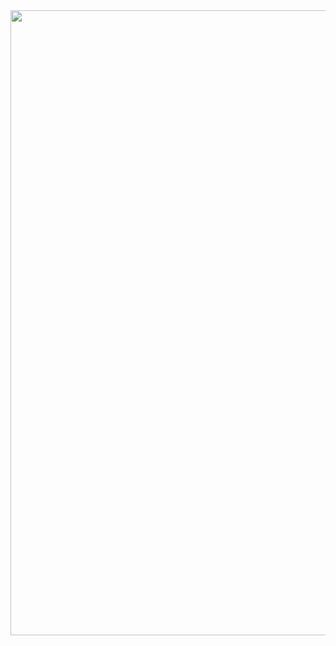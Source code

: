 <img src="https://github.com/Mikhaelyes/Mikhaelyes/blob/main/O9We.gif" width="1000"/> 


<div id="stat" align="center">
  <img src="http://github-profile-summary-cards.vercel.app/api/cards/profile-details?username=Mikhaelyes&theme=moltack" alt=""/>
  <img src="http://github-profile-summary-cards.vercel.app/api/cards/most-commit-language?username=Mikhaelyes&theme=moltack" alt=""/>
  <img src="http://github-profile-summary-cards.vercel.app/api/cards/stats?username=Mikhaelyes&theme=moltack" alt=""/>
  <img src="https://github-readme-stats.vercel.app/api/top-langs/?username=Mikhaelyes&layout=compact" alt=""/>
  <img src="https://leetcard.jacoblin.cool/Mikhaelyes?theme=transparent" alt=""/>
</div>

<!--
**Mikhaelyes/Mikhaelyes** is a ✨ _special_ ✨ repository because its `README.md` (this file) appears on your GitHub profile.

Here are some ideas to get you started:

- 🔭 I’m currently working on ...
- 🌱 I’m currently learning ...
- 👯 I’m looking to collaborate on ...
- 🤔 I’m looking for help with ...
- 💬 Ask me about ...
- 📫 How to reach me: ...
- 😄 Pronouns: ...
- ⚡ Fun fact: ...
-->
